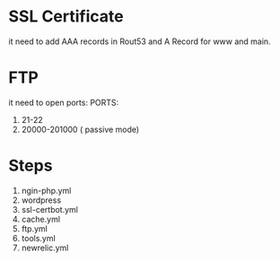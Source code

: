 # SSL Certificate
it need to add AAA records in Rout53 and A Record for www and main.

# FTP
it need to open ports:
PORTS:
 1. 21-22
 2. 20000-201000 ( passive mode)

# Steps

1. ngin-php.yml
2. wordpress
3. ssl-certbot.yml
4. cache.yml
5. ftp.yml
6. tools.yml
7. newrelic.yml